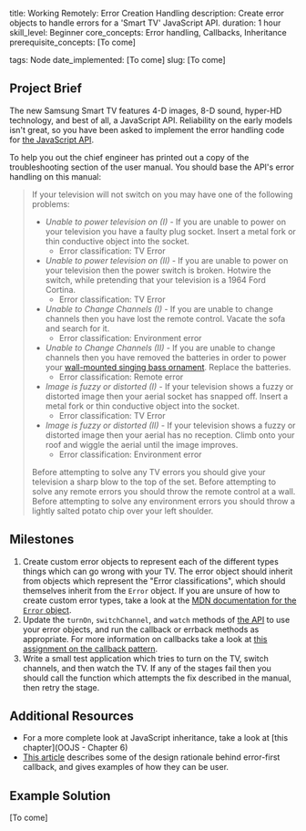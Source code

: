 title:                  Working Remotely: Error Creation Handling
description:            Create error objects to handle errors for a 'Smart TV' JavaScript API. 
duration:               1 hour
skill_level:            Beginner
core_concepts:          Error handling, Callbacks, Inheritance
prerequisite_concepts:  [To come]


tags: Node
date_implemented:       [To come]
slug:                   [To come]


## Project Brief

The new Samsung Smart TV features 4-D images, 8-D sound, hyper-HD technology, and best of all, a JavaScript API.  Reliability on the early models isn't great, so you have been asked to implement the error handling code for [the JavaScript API](https://gist.github.com/oampo/5c76f5df3bcb7ee8cc8d).

To help you out the chief engineer has printed out a copy of the troubleshooting section of the user manual.  You should base the API's error handling on this manual:

> If your television will not switch on you may have one of the following problems:
>
> * *Unable to power television on (I)* - If you are unable to power on your television you have a faulty plug socket.  Insert a metal fork or thin conductive object into the socket.
>     - Error classification: TV Error
> * *Unable to power television on (II)* - If you are unable to power on your television then the power switch is broken.  Hotwire the switch, while pretending that your television is a 1964 Ford Cortina.
>     - Error classification: TV Error
> * *Unable to Change Channels (I)* - If you are unable to change channels then you have lost the remote control.  Vacate the sofa and search for it.
>     - Error classification: Environment error
> * *Unable to Change Channels (II)* - If you are unable to change channels then you have removed the batteries in order to power your [wall-mounted singing bass ornament](https://www.youtube.com/watch?v=XhB6ifx1B4A).  Replace the batteries.
>     - Error classification: Remote error
> * *Image is fuzzy or distorted (I)* - If your television shows a fuzzy or distorted image then your aerial socket has snapped off.  Insert a metal fork or thin conductive object into the socket.
>     - Error classification: TV Error
> * *Image is fuzzy or distorted (II)* - If your television shows a fuzzy or distorted image then your aerial has no reception.  Climb onto your roof and wiggle the aerial until the image improves.
>     - Error classification: Environment error
>
> Before attempting to solve any TV errors you should give your television a sharp blow to the top of the set.
> Before attempting to solve any remote errors you should throw the remote control at a wall.
> Before attempting to solve any environment errors you should throw a lightly salted potato chip over your left shoulder.

## Milestones

1. Create custom error objects to represent each of the different types things which can go wrong with your TV.  The error object should inherit from objects which represent the "Error classifications", which should themselves inherit from the `Error` object.  If you are unsure of how to create custom error types, take a look at the [MDN documentation for the `Error` object](https://developer.mozilla.org/en-US/docs/Web/JavaScript/Reference/Global_Objects/Error).
2. Update the `turnOn`, `switchChannel`, and `watch` methods of [the API](gist) to use your error objects, and run the callback or errback methods as appropriate.  For more information on callbacks take a look at [this assignment on the callback pattern](https://courses.thinkful.com/node-001v4/assignment/4.2.2).
3. Write a small test application which tries to turn on the TV, switch channels, and then watch the TV.  If any of the stages fail then you should call the function which attempts the fix described in the manual, then retry the stage.

## Additional Resources

* For a more complete look at JavaScript inheritance, take a look at [this chapter](OOJS - Chapter 6)
* [This article](http://thenodeway.io/posts/understanding-error-first-callbacks) describes some of the design rationale behind error-first callback, and gives examples of how they can be user.

## Example Solution

[To come]

